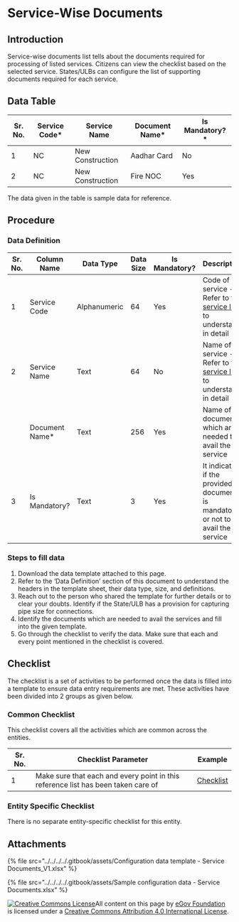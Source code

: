 # Service-Wise Documents

## Introduction <a href="#introduction" id="introduction"></a>

Service-wise documents list tells about the documents required for processing of listed services. Citizens can view the checklist based on the selected service. States/ULBs can configure the list of supporting documents required for each service.

## Data Table <a href="#data-table" id="data-table"></a>

| Sr. No. | Service Code\* | Service Name     | Document Name\* | Is Mandatory?\* |
| ------- | -------------- | ---------------- | --------------- | --------------- |
| 1       | NC             | New Construction | Aadhar Card     | No              |
| 2       | NC             | New Construction | Fire NOC        | Yes             |

The data given in the table is sample data for reference.

## Procedure <a href="#procedure" id="procedure"></a>

### Data Definition <a href="#data-definition" id="data-definition"></a>

| Sr. No. | Column Name     | Data Type    | Data Size | Is Mandatory? | Description                                                                                |
| ------- | --------------- | ------------ | --------- | ------------- | ------------------------------------------------------------------------------------------ |
| 1       | Service Code    | Alphanumeric | 64        | Yes           | Code of service - Refer to the [service list ](list-of-services.md)to understand in detail |
| 2       | Service Name    | Text         | 64        | No            | Name of service - Refer to the [service list](list-of-services.md) to understand in detail |
| ​       | Document Name\* | Text         | 256       | Yes           | Name of documents which are needed to avail the service                                    |
| 3       | Is Mandatory?   | Text         | 3         | Yes           | It indicates if the provided document is mandatory or not to avail the service             |

### Steps to fill data <a href="#steps-to-fill-data" id="steps-to-fill-data"></a>

1. Download the data template attached to this page.
2. Refer to the ‘Data Definition’ section of this document to understand the headers in the template sheet, their data type, size, and definitions.
3. Reach out to the person who shared the template for further details or to clear your doubts. Identify if the State/ULB has a provision for capturing pipe size for connections.
4. Identify the documents which are needed to avail the services and fill into the given template.
5. Go through the checklist to verify the data. Make sure that each and every point mentioned in the checklist is covered.

## Checklist <a href="#checklist" id="checklist"></a>

The checklist is a set of activities to be performed once the data is filled into a template to ensure data entry requirements are met. These activities have been divided into 2 groups as given below.

### Common Checklist <a href="#common-checklist" id="common-checklist"></a>

This checklist covers all the activities which are common across the entities.

| Sr. No. | Checklist Parameter                                                               | Example                                                                                     |
| ------- | --------------------------------------------------------------------------------- | ------------------------------------------------------------------------------------------- |
| 1       | Make sure that each and every point in this reference list has been taken care of | ​[Checklist](https://digit-discuss.atlassian.net/wiki/spaces/DO/pages/502203140/Checklist)​ |

### Entity Specific Checklist <a href="#entity-specific-checklist" id="entity-specific-checklist"></a>

There is no separate entity-specific checklist for this entity.

## Attachments <a href="#attachments" id="attachments"></a>

{% file src="../../../../.gitbook/assets/Configuration data template - Service Documents_V1.xlsx" %}

{% file src="../../../../.gitbook/assets/Sample configuration data - Service Documents.xlsx" %}

[![Creative Commons License](https://i.creativecommons.org/l/by/4.0/80x15.png)](http://creativecommons.org/licenses/by/4.0/)All content on this page by [eGov Foundation ](https://egov.org.in/)is licensed under a [Creative Commons Attribution 4.0 International License](http://creativecommons.org/licenses/by/4.0/).[\
](https://docs.digit.org/configure-digit/configuring-master-data-templates/module-setup/obpas-data/list-of-services)
